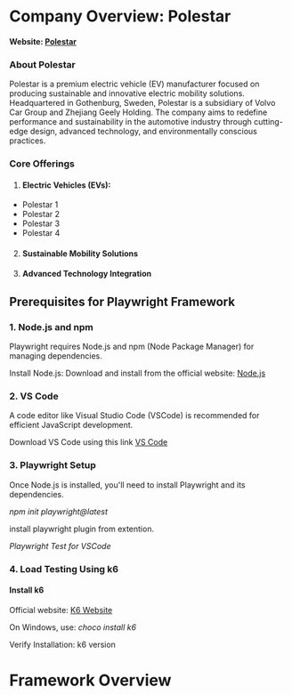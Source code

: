 # Company Overview: Polestar
#### Website: [Polestar](https://www.polestar.com/se)

### About Polestar 

Polestar is a premium electric vehicle (EV) manufacturer focused on producing sustainable and innovative electric mobility solutions. Headquartered in Gothenburg, Sweden, Polestar is a subsidiary of Volvo Car Group and Zhejiang Geely Holding. The company aims to redefine performance and sustainability in the automotive industry through cutting-edge design, advanced technology, and environmentally conscious practices.


### Core Offerings

1. #### Electric Vehicles (EVs):

- Polestar 1
- Polestar 2 
- Polestar 3
- Polestar 4 

2. #### Sustainable Mobility Solutions
3. #### Advanced Technology Integration


##  Prerequisites for Playwright Framework

### 1. Node.js and npm
Playwright requires Node.js and npm (Node Package Manager) for managing dependencies.

Install Node.js:
Download and install from the official website: [Node.js](https://nodejs.org/en)

### 2. VS Code

A code editor like Visual Studio Code (VSCode) is recommended for efficient JavaScript development.

Download VS Code using this link [VS Code](https://code.visualstudio.com/download)

### 3. Playwright Setup

Once Node.js is installed, you'll need to install Playwright and its dependencies.

_npm init playwright@latest_

install playwright plugin from extention.

_Playwright Test for VSCode_

### 4. Load Testing Using k6

#### Install k6

Official website: [K6 Website](https://k6.io/)

On Windows, use:  _choco install k6_

Verify Installation: k6 version

# Framework Overview




